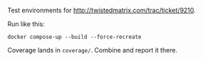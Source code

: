 Test environments for http://twistedmatrix.com/trac/ticket/9210.

Run like this:

```
docker compose-up --build --force-recreate
```

Coverage lands in `coverage/`.  Combine and report it there.

